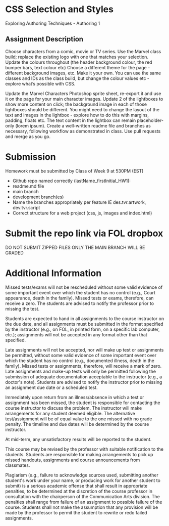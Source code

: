 
# CSS Selection and Styles
Exploring Authoring Techniques - Authoring 1

## Assignment Description

Choose characters from a comic, movie or TV series. Use the Marvel class build; replace the
existing logo with one that matches your selection. Update the colours throughout (the
header background colour, the red bumper bars, text colour etc)
Choose a different theme for the page - different background images, etc. Make it your own.
You can use the same classes and IDs as the class build, but change the colour values etc -
explore what’s possible with CSS.

Update the Marvel Characters Photoshop sprite sheet, re-export it and use it on the page
for your main character images.
Update 2 of the lightboxes to show more content on click; the background image in each of
those lightboxes should be different. You might need to change the layout of the text and
images in the lightbox - explore how to do this with margins, padding, floats etc.
The text content in the lightbox can remain placeholder-only (lorem ipsum).
Create a well-written readme file and branches as necessary, following workflow as
demonstrated in class. Use pull requests and merge as you go.

# Submission

Homework must be submitted by Class of Week 9 at 530PM (EST)
- Github repo named correctly (lastName_firstInitial_HW1):
- readme.md file
- main branch
- development branch(es)
- Name the branches appropriately per feature IE des.tvr.artwork, dev.tvr.script
- Correct structure for a web project (css, js, images and index.html)

# Submit the repo link via FOL dropbox
DO NOT SUBMIT ZIPPED FILES
ONLY THE MAIN BRANCH WILL BE GRADED

# Additional Information
Missed tests/exams will not be rescheduled without some valid evidence of some important
event over which the student has no control (e.g., Court appearance, death in the family).
Missed tests or exams, therefore, can receive a zero. The students are advised to notify the
professor prior to missing the test.

Students are expected to hand in all assignments to the course instructor on the due date,
and all assignments must be submitted in the format specified by the instructor (e.g., on
FOL, in printed form, on a specific lab computer, etc.); assignments will not be accepted in
any format other than that specified.

Late assignments will not be accepted, nor will make up test or assignments be permitted,
without some valid evidence of some important event over which the student has no control
(e.g., documented illness, death in the family). Missed tests or assignments, therefore, will
receive a mark of zero. Late assignments and make-up tests will only be permitted following
the submission of adequate documentation acceptable to the instructor (e.g., a doctor's
note). Students are advised to notify the instructor prior to missing an assignment due date
or a scheduled test.

Immediately upon return from an illness/absence in which a test or assignment has been
missed, the student is responsible for contacting the course instructor to discuss the
problem. The instructor will make arrangements for any student deemed eligible. The
alternative test/assignment will be of equal value to the one missed with no grade penalty.
The timeline and due dates will be determined by the course instructor.

At mid-term, any unsatisfactory results will be reported to the student.

This course may be revised by the professor with suitable notification to the students.
Students are responsible for making arrangements to pick up missed handouts, assignments
and course announcements from classmates.

Plagiarism (e.g., failure to acknowledge sources used, submitting another student's work
under your name, or producing work for another student to submit) is a serious academic
offense that shall result in appropriate penalties, to be determined at the discretion of the
course professor in consultation with the chairperson of the Communication Arts division.
The penalties shall range from failure of an assignment to possible failure of the course.
Students shall not make the assumption that any provision will be made by the professor to
permit the student to rewrite or redo failed assignments.
